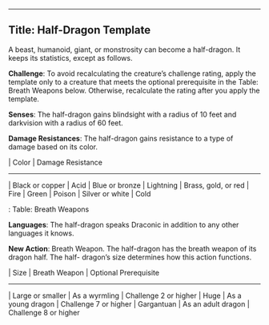 -------------------------
Title: Half-Dragon Template
-------------------------


A beast, humanoid, giant, or monstrosity can become a half-dragon. It
keeps its statistics, except as follows.

**Challenge**: To avoid recalculating the creature’s challenge rating,
apply the template only to a creature that meets the optional
prerequisite in the Table: Breath Weapons below. Otherwise, recalculate
the rating after you apply the template.

**Senses**: The half-dragon gains blindsight with a radius of 10 feet
and darkvision with a radius of 60 feet.

**Damage Resistances**: The half-dragon gains resistance to a type of
damage based on its color.

  | Color                | Damage Resistance
  --------------------- -------------------
  | Black or copper      | Acid
  | Blue or bronze       | Lightning
  | Brass, gold, or red  | Fire
  | Green                | Poison
  | Silver or white      | Cold

  : Table: Breath Weapons

**Languages**: The half-dragon speaks Draconic in addition to any other
languages it knows.

**New Action**: Breath Weapon. The half-dragon has the breath weapon of
its dragon half. The half- dragon’s size determines how this action
functions.

  | Size              | Breath Weapon       | Optional Prerequisite
  ------------------ -------------------- -----------------------
  | Large or smaller  | As a wyrmling       | Challenge 2 or higher
  | Huge              | As a young dragon   | Challenge 7 or higher
  | Gargantuan        | As an adult dragon  | Challenge 8 or higher

